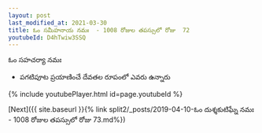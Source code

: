 ```yaml
---
layout: post
last_modified_at: 2021-03-30
title: ఓం సమీహనాయ నమః  - 1008 రోజుల తపస్సులో రోజు  72
youtubeId: D4hTwiw3SSQ
---
```

 
 
 ఓం సహచర్యా నమః  
 
 -  పగటిపూట ప్రయాణించే దేవతల రూపంలో ఎవరు ఉన్నారు 
 
  
 
  
 
 
 
 
 
 


{% include youtubePlayer.html id=page.youtubeId %}
 
[Next]({{ site.baseurl }}{% link  split2/_posts/2019-04-10-ఓం దుశ్శకుటిఘ్నే నమః  - 1008 రోజుల తపస్సులో రోజు  73.md%})
 

